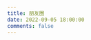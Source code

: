 ```yaml
---
title: 朋友圈
date: 2022-09-05 18:00:00
comments: false
---
```


<style>
  #cf-container {
    background: transparent !important;
  }
  .cf-article .cf-article-title:hover {
    color: #f4f4f4 !important;
  }
  .cf-img-avatar {
    opacity: .4 !important;
  }
  .cf-article-author:hover {
    background: var(--theme-color) !important;
  }
  #cf-more:hover {
    background: var(--theme-color) !important;
  }
  .cf-overshow p a:hover {
    color: #f4f4f4 !important;
  }
  .cf-article {
    transition: transform linear 0.3s;
  }
  .cf-article:hover {
    transform: scale(1.05);
    box-shadow: 0 5px 10px 8px #07111b29;
  }
  .cf-article {
    border-radius: 15px !important;
    border: 1px solid #a5a5a5ee !important;
  }
  ::selection {
  background: var(--theme-color) !important;
  color: #f4f4f4 !important;
  }
</style>

<div id="hexo-circle-of-friends-root"></div>
<script>
    let UserConfig = {
        // 替换为你的API!!!
        private_api_url: 'https://flink.zifyu.top/',
        // 点击加载更多时，一次最多加载几篇文章，默认10
        page_turning_number: 12,
        // 头像加载失败时，默认头像地址
        error_img: '/assets/r1.jpg',
        // 进入页面时第一次的排序规则
        sort_rule: 'created'
    }
</script>
<link rel="stylesheet" href="https://cdn1.tianli0.top/gh/zhheo/JS-Heo@master/mainColor/heoMainColor.css">
<script type="text/javascript" src="https://cdn1.tianli0.top/gh/zhheo/JS-Heo@master/moments5/app.min.js"></script>
<script type="text/javascript" src="https://cdn1.tianli0.top/gh/zhheo/JS-Heo@master/moments5/bundle.js"></script>
